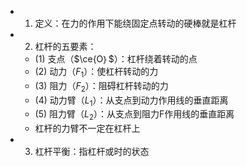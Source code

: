 -
  1. 定义：在力的作用下能绕固定点转动的硬棒就是杠杆
-
  2. 杠杆的五要素：
	- (1) 支点（$\ce{O｝$）：杠杆绕着转动的点
	- (2) 动力（$F_1$）：使杠杆转动的力
	- (3) 阻力（$F_2$）：阻碍杠杆转动的力
	- (4) 动力臂（$L_1$）：从支点到动力作用线的垂直距离
	- (5) 阻力臂（$L_2$）：从支点到阻力F作用线的垂直距离
	- 杠杆的力臂不一定在杠杆上
-
  3. 杠杆平衡：指杠杆或时的状态